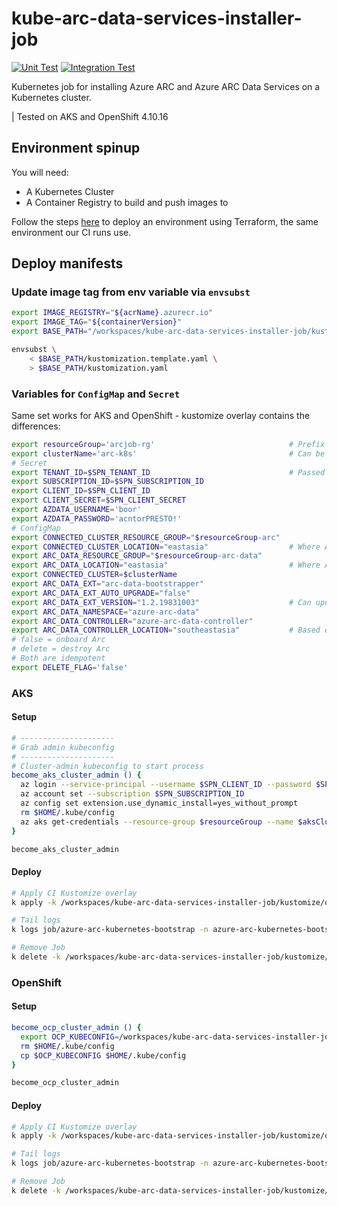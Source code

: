# kube-arc-data-services-installer-job
[![Unit Test](https://gist.github.com/mdrakiburrahman/3f7efaed392e80ea103bb77441e0aa4a/raw/unit-test-badge.svg)](https://github.com/KangarooKube/kube-arc-data-services-installer-job/actions/workflows/unit-test.yaml)
[![Integration Test](https://gist.github.com/mdrakiburrahman/187e8eefa854cf5469f7ceecc76b8c86/raw/integration-test-badge.svg)](https://github.com/KangarooKube/kube-arc-data-services-installer-job/actions/workflows/integration-test.yaml)

Kubernetes job for installing Azure ARC and Azure ARC Data Services on a Kubernetes cluster.

| Tested on AKS and OpenShift 4.10.16

## Environment spinup

You will need:
* A Kubernetes Cluster
* A Container Registry to build and push images to

Follow the steps [here](ci/terraform/aks-rbac/README.md) to deploy an environment using Terraform, the same environment our CI runs use.

## Deploy manifests

### Update image tag from env variable via `envsubst`

```bash
export IMAGE_REGISTRY="${acrName}.azurecr.io"
export IMAGE_TAG="${containerVersion}"
export BASE_PATH="/workspaces/kube-arc-data-services-installer-job/kustomize/base"

envsubst \
    < $BASE_PATH/kustomization.template.yaml \
    > $BASE_PATH/kustomization.yaml
```

### Variables for `ConfigMap` and `Secret`

Same set works for AKS and OpenShift - kustomize overlay contains the differences:
```bash
export resourceGroup='arcjob-rg'                              # Prefix to append to the two RGs below
export clusterName='arc-k8s'                                  # Can be anything
# Secret
export TENANT_ID=$SPN_TENANT_ID                               # Passed into Job to authenticate to Azure to create resources
export SUBSCRIPTION_ID=$SPN_SUBSCRIPTION_ID
export CLIENT_ID=$SPN_CLIENT_ID
export CLIENT_SECRET=$SPN_CLIENT_SECRET
export AZDATA_USERNAME='boor'
export AZDATA_PASSWORD='acntorPRESTO!'
# ConfigMap
export CONNECTED_CLUSTER_RESOURCE_GROUP="$resourceGroup-arc"
export CONNECTED_CLUSTER_LOCATION="eastasia"                  # Where Arc Connected Cluster RG will be created
export ARC_DATA_RESOURCE_GROUP="$resourceGroup-arc-data"
export ARC_DATA_LOCATION="eastasia"                           # Where Arc Data RG will be created - can be different from Connected Cluster
export CONNECTED_CLUSTER=$clusterName
export ARC_DATA_EXT="arc-data-bootstrapper"
export ARC_DATA_EXT_AUTO_UPGRADE="false"
export ARC_DATA_EXT_VERSION="1.2.19831003"                    # Can update per release to test
export ARC_DATA_NAMESPACE="azure-arc-data"
export ARC_DATA_CONTROLLER="azure-arc-data-controller"
export ARC_DATA_CONTROLLER_LOCATION="southeastasia"           # Based on RP availability
# false = onboard Arc
# delete = destroy Arc
# Both are idempotent
export DELETE_FLAG='false'
```

### AKS
#### Setup
```bash
# ---------------------
# Grab admin kubeconfig
# ---------------------
# Cluster-admin kubeconfig to start process
become_aks_cluster_admin () {
  az login --service-principal --username $SPN_CLIENT_ID --password $SPN_CLIENT_SECRET --tenant $SPN_TENANT_ID
  az account set --subscription $SPN_SUBSCRIPTION_ID
  az config set extension.use_dynamic_install=yes_without_prompt
  rm $HOME/.kube/config
  az aks get-credentials --resource-group $resourceGroup --name $aksClusterName --admin
}

become_aks_cluster_admin
```

#### Deploy

```bash
# Apply CI Kustomize overlay
k apply -k /workspaces/kube-arc-data-services-installer-job/kustomize/overlays/aks

# Tail logs
k logs job/azure-arc-kubernetes-bootstrap -n azure-arc-kubernetes-bootstrap --follow

# Remove Job
k delete -k /workspaces/kube-arc-data-services-installer-job/kustomize/overlays/aks
```

### OpenShift

#### Setup
```bash
become_ocp_cluster_admin () {
  export OCP_KUBECONFIG=/workspaces/kube-arc-data-services-installer-job/.devcontainer/kubeconfig
  rm $HOME/.kube/config
  cp $OCP_KUBECONFIG $HOME/.kube/config
}

become_ocp_cluster_admin
```

#### Deploy

```bash
# Apply CI Kustomize overlay
k apply -k /workspaces/kube-arc-data-services-installer-job/kustomize/overlays/ocp

# Tail logs
k logs job/azure-arc-kubernetes-bootstrap -n azure-arc-kubernetes-bootstrap --follow

# Remove Job
k delete -k /workspaces/kube-arc-data-services-installer-job/kustomize/overlays/ocp
```